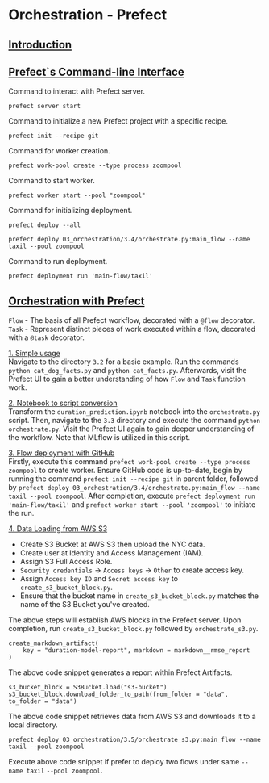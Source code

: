 
# Orchestration - Prefect

## <ins>Introduction</ins>

## <ins>Prefect`s Command-line Interface</ins>
Command to interact with Prefect server.
<br />
```
prefect server start
```

Command to initialize a new Prefect project with a specific recipe.
<br>
```
prefect init --recipe git
```

Command for worker creation.
```
prefect work-pool create --type process zoompool
```

Command to start worker.
```
prefect worker start --pool "zoompool"
```

Command for initializing deployment.
```
prefect deploy --all
```
```
prefect deploy 03_orchestration/3.4/orchestrate.py:main_flow --name taxil --pool zoompool
```

Command to run deployment.
```
prefect deployment run 'main-flow/taxil'
```

## <ins>Orchestration with Prefect</ins>
`Flow` - The basis of all Prefect workflow, decorated with a `@flow` decorator.
<br>
`Task` - Represent distinct pieces of work executed within a flow, decorated with a `@task` decorator.

<ins>1. Simple usage</ins>
<br>
Navigate to the directory `3.2` for a basic example. Run the commands `python cat_dog_facts.py` and `python cat_facts.py`. Afterwards, visit the Prefect UI to gain a better understanding of how `Flow` and `Task` function work.

<ins>2. Notebook to script conversion</ins>
<br>
Transform the `duration_prediction.ipynb` notebook into the `orchestrate.py` script. Then, navigate to the `3.3` directory and execute the command `python orchestrate.py`. Visit the Prefect UI again to gain deeper understanding of the workflow. Note that MLflow is utilized in this script.

<ins>3. Flow deployment with GitHub</ins>
<br>
Firstly, execute this command `prefect work-pool create --type process zoompool` to create worker. Ensure GitHub code is up-to-date, begin by running the command `prefect init --recipe git` in parent folder, followed by `prefect deploy 03_orchestration/3.4/orchestrate.py:main_flow --name taxil --pool zoompool`. After completion, execute `prefect deployment run 'main-flow/taxil'` and `prefect worker start --pool 'zoompool'` to initiate the run.

<ins>4. Data Loading from AWS S3</ins>
<br>
- Create S3 Bucket at AWS S3 then upload the NYC data.
- Create user at Identity and Access Management (IAM).
- Assign S3 Full Access Role.
- `Security credentials` -> `Access keys` -> `Other` to create access key.
- Assign `Access key ID` and `Secret access key` to `create_s3_bucket_block.py`.
- Ensure that the bucket name in `create_s3_bucket_block.py` matches the name of the S3 Bucket you've created.

The above steps will establish AWS blocks in the Prefect server. Upon completion, run `create_s3_bucket_block.py` followed by `orchestrate_s3.py`.

```
create_markdown_artifact(
    key = "duration-model-report", markdown = markdown__rmse_report
)
```
The above code snippet generates a report within Prefect Artifacts.

```
s3_bucket_block = S3Bucket.load("s3-bucket")
s3_bucket_block.download_folder_to_path(from_folder = "data", to_folder = "data")
```
The above code snippet retrieves data from AWS S3 and downloads it to a local directory.

```
prefect deploy 03_orchestration/3.5/orchestrate_s3.py:main_flow --name taxil --pool zoompool
```
Execute above code snippet if prefer to deploy two flows under same `--name taxil` `--pool zoompool`.